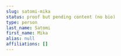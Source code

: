 ```yaml
---
slug: satomi-mika
status: proof but pending content (no bio)
type: person
last_name: Satomi
first_name: Mika
alias: null
affiliations: []
---
```


